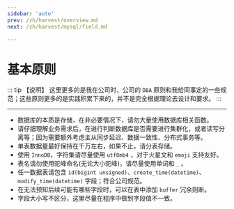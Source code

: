 ```yaml
---
sidebar: 'auto'
prev: /zh/harvest/overview.md
next: /zh/harvest/mysql/field.md

---
```


# 基本原则

::: tip 【说明】
这里更多的是我在公司时，公司的 `DBA` 原则和我给同事定的一些规范；这些原则更多的是实践积累下来的，并不是完全根据理论去设计和要求。
:::

---

- 数据库的本质是存储，在非必要情况下，请勿大量使用数据库相关函数。
- 请仔细理解业务需求后，在进行判断数据库是否需要进行集群化，或者读写分离等；因为需要额外考虑主从同步延迟、数据一致性、分布式事务等。
- 单表数据量最好保持在千万左右，如果不止，请分表存储。
- 使用 `InnoDB`，字符集请尽量使用 `utf8mb4` ，对于火星文和 `emoji` 支持友好。
- 表名请勿使用驼峰命名(无论大小驼峰)，请尽量使用单词和 `_` 。
- 任一数据表请包含 `id(bigint unsigned)`、`create_time(datetime)`、`modify_time(datetime)` 字段；符合公司规范。
- 在无法预知后续可能有哪些字段时，可以在表中添加 `buffer` 冗余则断。
- 字段大小写不区分，这里尽量在程序中做到字段值不一致。
